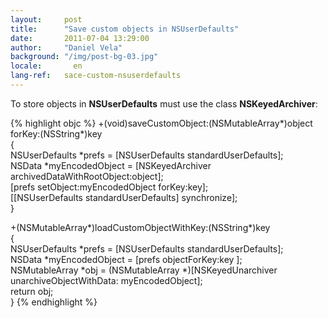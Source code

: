 ```yaml
---
layout:     post
title:      "Save custom objects in NSUserDefaults"
date:       2011-07-04 13:29:00
author:     "Daniel Vela"
background: "/img/post-bg-03.jpg"
locale:       en
lang-ref:   sace-custom-nsuserdefaults
---
```


To store objects in **NSUserDefaults** must use the class **NSKeyedArchiver**:

{% highlight objc %}
+(void)saveCustomObject:(NSMutableArray*)object forKey:(NSString*)key  
{  
    NSUserDefaults *prefs = [NSUserDefaults standardUserDefaults];  
    NSData *myEncodedObject = [NSKeyedArchiver archivedDataWithRootObject:object];  
    [prefs setObject:myEncodedObject forKey:key];  
    [[NSUserDefaults standardUserDefaults] synchronize];  
} 

+(NSMutableArray*)loadCustomObjectWithKey:(NSString*)key  
{  
    NSUserDefaults *prefs = [NSUserDefaults standardUserDefaults];  
    NSData *myEncodedObject = [prefs objectForKey:key ];  
    NSMutableArray *obj = (NSMutableArray *)[NSKeyedUnarchiver unarchiveObjectWithData: myEncodedObject];  
    return obj;  
}
{% endhighlight %}